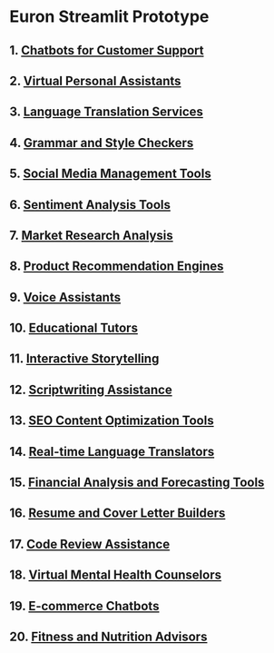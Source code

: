 # Euron Streamlit Prototype

## 1. [Chatbots for Customer Support](https://github.com/euron-sde/streamlit-prototype-projects/tree/customer_support_chatbot)
## 2. [Virtual Personal Assistants]()
## 3. [Language Translation Services]()
## 4. [Grammar and Style Checkers]()
## 5. [Social Media Management Tools]()
## 6. [Sentiment Analysis Tools]()
## 7. [Market Research Analysis]()
## 8. [Product Recommendation Engines]()
## 9. [Voice Assistants]()
## 10. [Educational Tutors]()
## 11. [Interactive Storytelling]()
## 12. [Scriptwriting Assistance]()
## 13. [SEO Content Optimization Tools]()
## 14. [Real-time Language Translators]()
## 15. [Financial Analysis and Forecasting Tools]()
## 16. [Resume and Cover Letter Builders]()
## 17. [Code Review Assistance]()
## 18. [Virtual Mental Health Counselors]()
## 19. [E-commerce Chatbots]()
## 20. [Fitness and Nutrition Advisors]()